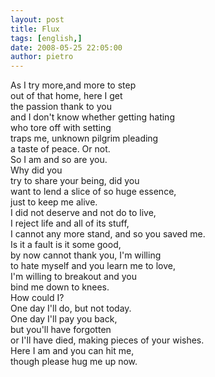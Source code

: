 ```yaml
---
layout: post
title: Flux
tags: [english,]
date: 2008-05-25 22:05:00
author: pietro
---
```

As I try more,and more to step<br/>out of that home, here I get<br/>the passion thank to you<br/>and I don't know whether getting hating<br/>who tore off with setting<br/>traps me, unknown pilgrim pleading<br/>a taste of peace. Or not.<br/>So I am and so are you.<br/>Why did you<br/>try to share your being, did you<br/>want to lend a slice of so huge essence,<br/>just to keep me alive.<br/>I did not deserve and not do to live,<br/>I reject life and all of its stuff,<br/>I cannot any more stand, and so you saved me.<br/>Is it a fault is it some good,<br/>by now cannot thank you, I'm willing<br/>to hate myself and you learn me to love,<br/>I'm willing to breakout and you<br/>bind me down to knees.<br/>How could I?<br/>One day I'll do, but not today.<br/>One day I'll pay you back,<br/>but you'll have forgotten<br/>or I'll have died, making pieces of your wishes.<br/>Here I am and you can hit me,<br/>though please hug me up now.
